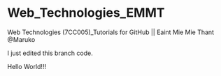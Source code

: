 # Web_Technologies_EMMT
Web Technologies (7CC005)_Tutorials for GitHub || 
Eaint Mie Mie Thant @Maruko

I just edited this branch code.

Hello World!!!